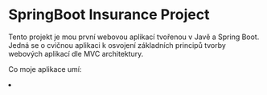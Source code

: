 <h1>SpringBoot Insurance Project</h1>

<p>Tento projekt je mou první webovou aplikací tvořenou v Javě a Spring Boot. Jedná se o cvičnou aplikaci k osvojení základních principů tvorby webových aplikací dle MVC architektury.</p>

Co moje aplikace umí:
<li></li>

